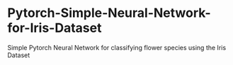 # Pytorch-Simple-Neural-Network-for-Iris-Dataset
Simple Pytorch Neural Network for classifying flower species using the Iris Dataset
